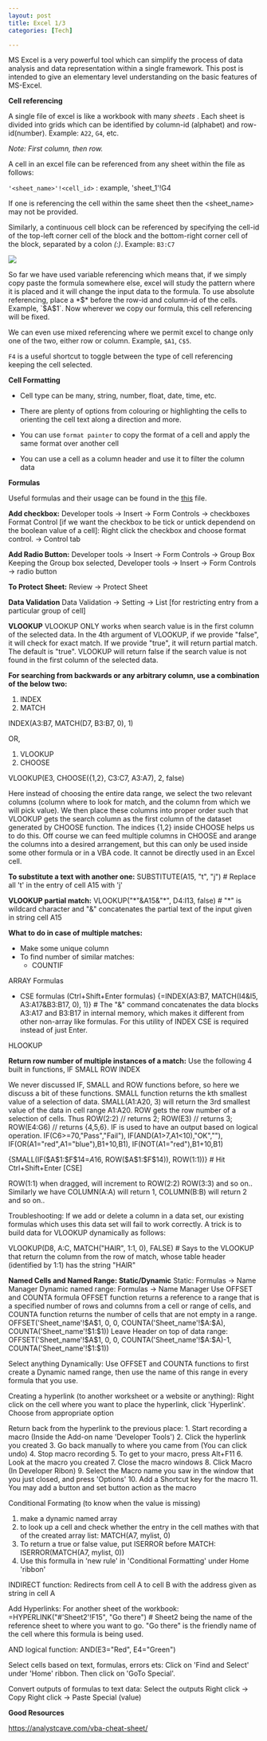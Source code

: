 ```yaml
---
layout: post
title: Excel 1/3
categories: [Tech]

---
```


MS Excel is a very powerful tool which can simplify the process of data analysis and data representation within a single framework. This post is intended to give an elementary level understanding on the basic features of MS-Excel. 

**Cell referencing**

A single file of excel is like a workbook with many *sheets* . Each sheet is divided into grids which can be identified by column-id (alphabet) and row-id(number). Example: `A22`, `G4`, etc. 

*Note: First column, then row.* 

A cell in an excel file can be referenced from any sheet within the file as follows:

`'<sheet_name>'!<cell_id>` : example,   'sheet_1'!G4

If one is referencing the cell within the same sheet then the <sheet_name>  may not be provided.

Similarly, a continuous cell block can be referenced by specifying the cell-id of the top-left corner cell of the block and the bottom-right corner cell of the block, separated by a colon *(:)*. Example: `B3:C7`

<img src="{{site.baseurl}}/assets/img/2021-11-30-MS-Excel_1_cell_selection.png" />

So far we have used variable referencing which means that, if we simply copy paste the formula somewhere else, excel will study the pattern where it is placed and it will change the input data to the formula. 
To use absolute referencing, place a *$* before the row-id and column-id of the cells. Example, `$A$1`.  Now wherever we copy our formula, this cell referencing will be fixed.

We can even use mixed referencing where we permit excel to change only one of the two, either row or column. Example,  `$A1`, `C$5`.

`F4` is a useful shortcut to toggle between the type of cell referencing keeping the cell selected.



**Cell Formatting**

- Cell type can be many, string, number, float, date, time, etc.
- There are plenty of options from colouring or highlighting the cells to orienting the cell text along a direction and more.
- You can use `format painter` to copy the format of a cell and apply the same format over another cell

- You can use a cell as a column header and use it to filter the column data



**Formulas**

Useful formulas and their usage can be found in the <a href="{{site.baseurl}}/assets/files/2021-11-30-MS-Excel_1_excel_formula_list.odt" download>this</a> file.



**Add checkbox:**
	Developer tools -> Insert -> Form Controls -> checkboxes
Format Control [if we want the checkbox to be tick or untick dependend on the boolean value of a cell]:
	Right click the checkbox and choose format control. -> Control tab

**Add Radio Button:**
	Developer tools -> Insert -> Form Controls -> Group Box
	Keeping the Group box selected,
	Developer tools -> Insert -> Form Controls -> radio button

**To Protect Sheet:**
	Review -> Protect Sheet

**Data Validation**
	Data Validation -> Setting -> List [for restricting entry from a particular group of cell]

**VLOOKUP**
	VLOOKUP ONLY works when search value is in the first column of the selected data. 
	In the 4th argument of VLOOKUP, if we provide "false", it will check for exact match. If we provide "true", it will return partial match. The default is "true".
	VLOOKUP will return false if the search value is not found in the first column of the selected data. 

**For searching from backwards or any arbitrary column, use a combination of the below two:**
1. INDEX
2. MATCH

INDEX(A3:B7, MATCH(D7, B3:B7, 0), 1)

OR,

1. VLOOKUP
2. CHOOSE

VLOOKUP(E3, CHOOSE({1,2}, C3:C7, A3:A7), 2, false)

Here instead of choosing the entire data range, we select the two relevant columns (column where to look for match, and the column from which we will pick value). We then place these columns into proper order such that VLOOKUP gets the search column as the first column of the dataset generated by CHOOSE function. The indices {1,2} inside CHOOSE helps us to do this. 
Off course we can feed multiple columns in CHOOSE and arange the columns into a desired arrangement, but this can only be used inside some other formula or in a VBA code. It cannot be directly used in an Excel cell. 

**To substitute a text with another one:**
SUBSTITUTE(A15, "t", "j")           # Replace all 't' in the entry of cell A15 with 'j'

**VLOOKUP partial match:**
VLOOKUP("\*"&A15&"\*", D4:I13, false)     # "*" is wildcard character and "&" concatenates the partial text of the input given in string cell A15

**What to do in case of multiple matches:**

- Make some unique column 
- To find number of similar matches:
    - COUNTIF

ARRAY Formulas
- CSE formulas (Ctrl+Shift+Enter formulas)
{=INDEX(A3:B7, MATCH(I4&I5, A3:A17&B3:B17, 0), 1)}      # The "&" command concatenates the data blocks A3:A17 and B3:B17 in internal memory, which makes it different from other non-array like formulas. For this utility of INDEX CSE is required instead of just Enter.  

HLOOKUP

**Return row number of multiple instances of a match:**
Use the following 4 built in functions,
IF
SMALL
ROW
INDEX

We never discussed IF, SMALL and ROW functions before, so here we discuss a bit of these functions. SMALL function returns the kth smallest value of a selection of data. SMALL(A1:A20, 3) will return the 3rd smallest value of the data in cell range A1:A20. ROW gets the row number of a selection of cells. Thus ROW(2:2) // returns 2; ROW(E3) // returns 3; ROW(E4:G6) // returns {4,5,6}.
IF is used to have an output based on logical operation. IF(C6>=70,"Pass","Fail"), IF(AND(A1>7,A1<10),"OK",""), IF(OR(A1="red",A1="blue"),B1+10,B1), IF(NOT(A1="red"),B1+10,B1)

{SMALL(IF(\$A​\$1:\$F​\$14=$A$16, ROW(\$A\$1:\$F$14)), ROW(1:1))}   # Hit Ctrl+Shift+Enter [CSE]



ROW(1:1) when dragged, will increment to ROW(2:2) ROW(3:3) and so on..
Similarly we have COLUMN(A:A) will return 1, COLUMN(B:B) will return 2 and so on..


Troubleshooting:
If we add or delete a column in a data set, our existing formulas which uses this data set will fail to work correctly. 
A trick is to build data for VLOOKUP dynamically as follows:

VLOOKUP(D8, A:C, MATCH("HAIR", 1:1, 0), FALSE)      # Says to the VLOOKUP that return the column from the row of match, whose table header (identified by 1:1) has the string "HAIR"



**Named Cells and Named Range: Static/Dynamic**
Static:
	Formulas -> Name Manager
Dynamic named range:
	Formulas -> Name Manager
	Use OFFSET and COUNTA formula
	OFFSET function returns a reference to a range that is a specified number of rows and columns from a cell or range of cells, and COUNTA function returns the number of cells that are not empty in a range.
	OFFSET('Sheet_name'!\$A​\$1, 0, 0, COUNTA('Sheet_name'!​\$A:\$A), COUNTA('Sheet_name'!​\$1:\$1))
	Leave Header on top of data range: OFFSET('Sheet_name'!\$A\$1, 0, 0, COUNTA('Sheet_name'!\$A:\$A)-1, COUNTA('Sheet_name'!​\$1:\$1))
	
Select anything Dynamically:
Use OFFSET and COUNTA functions to first create a Dynamic named range, then use the name of this range in every formula that you use.
	
Creating a hyperlink (to another worksheet or a website or anything):
	Right click on the cell where you want to place the hyperlink, click 'Hyperlink'. Choose from appropriate option

Return back from the hyperlink to the previous place:
	1. Start recording a macro (Inside the Add-on name 'Developer Tools')
	2. Click the hyperlink you created
	3. Go back manually to where you came from (You can click undo)
	4. Stop macro recording
	5. To get to your macro, press Alt+F11
	6. Look at the macro you created 
	7. Close the macro windows
	8. Click Macro (In Developer Ribon)
	9. Select the Macro name you saw in the window that you just closed, and press 'Options'
       10. Add a Shortcut key for the macro
       11. You may add a button and set button action as the macro


Conditional Formating (to know when the value is missing)
1. make a dynamic named array
2. to look up a cell and check whether the entry in the cell mathes with that of the created array list:
    MATCH(A7, mylist, 0)
3. To return a true or false value, put ISERROR before MATCH:
    ISERROR(MATCH(A7, mylist, 0))
4. Use this formulla in 'new rule' in 'Conditional Formatting'  under Home 'ribbon'



INDIRECT function:
Redirects from cell A to cell B with the address given as string in cell A


Add Hyperlinks:
For another sheet of the workbook:  
=HYPERLINK("#'Sheet2'!F15", "Go there")  # Sheet2 being the name of the reference sheet to where you want to go. "Go there" is the friendly name of the cell where this formula is being used.


AND logical function:
AND(E3="Red", E4="Green")


Select cells based on text, formulas, errors ets:
	Click on 'Find and Select' under 'Home' ribbon. Then click on 'GoTo Special'.

Convert outputs of formulas to text data:
    Select the outputs
    Right click -> Copy
    Right click -> Paste Special (value)
    



**Good Resources**

https://analystcave.com/vba-cheat-sheet/